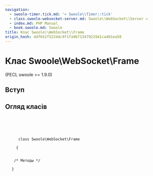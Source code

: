 ```yaml
---
navigation:
  - swoole-timer.tick.md: '« Swoole\\Timer::tick'
  - class.swoole-websocket-server.md: Swoole\\WebSocket\\Server »
  - index.md: PHP Manual
  - book.swoole.md: Swoole
title: Клас Swoole\\WebSocket\\Frame
origin_hash: ddf652f5224dc9f1fa9671347921941ca401ea50
---
```

# Клас Swoole\\WebSocket\\Frame

(PECL swoole >= 1.9.0)

## Вступ

## Огляд класів

```classsynopsis



    
     
      class Swoole\WebSocket\Frame
     
     {


    /* Методы */

   }
```
